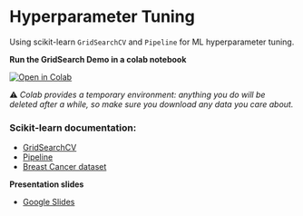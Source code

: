 # Hyperparameter Tuning
Using scikit-learn `GridSearchCV` and `Pipeline` for ML hyperparameter tuning.

**Run the GridSearch Demo in a colab notebook**

[![Open in Colab](https://colab.research.google.com/assets/colab-badge.svg)](https://colab.research.google.com/github/murilogustineli/hype-tuning/blob/main/gridsearch.ipynb)

⚠ _Colab provides a temporary environment: anything you do will be deleted after a while, so make sure you download any data you care about._

### Scikit-learn documentation:
* [GridSearchCV](https://scikit-learn.org/stable/modules/generated/sklearn.model_selection.GridSearchCV.html)
* [Pipeline](https://scikit-learn.org/stable/modules/generated/sklearn.pipeline.Pipeline.html)
* [Breast Cancer dataset](https://scikit-learn.org/stable/modules/generated/sklearn.datasets.load_breast_cancer.html)

**Presentation slides**
* [Google Slides](https://docs.google.com/presentation/d/1sk1zOEicr-apXsn_42C2Jg7-yDZ0at5wzO5S2KaoMp4/edit?usp=sharing)
